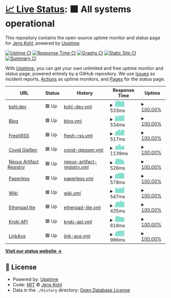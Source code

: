 # [📈 Live Status](https://jk.github.io/upptime): <!--live status--> **🟩 All systems operational**

This repository contains the open-source uptime monitor and status page for [Jens Kohl](http://jkohl.com), powered by [Upptime](https://github.com/upptime/upptime).

[![Uptime CI](https://github.com/koj-co/upptime/workflows/Uptime%20CI/badge.svg)](https://github.com/koj-co/upptime/actions?query=workflow%3A%22Uptime+CI%22)
[![Response Time CI](https://github.com/koj-co/upptime/workflows/Response%20Time%20CI/badge.svg)](https://github.com/koj-co/upptime/actions?query=workflow%3A%22Response+Time+CI%22)
[![Graphs CI](https://github.com/koj-co/upptime/workflows/Graphs%20CI/badge.svg)](https://github.com/koj-co/upptime/actions?query=workflow%3A%22Graphs+CI%22)
[![Static Site CI](https://github.com/koj-co/upptime/workflows/Static%20Site%20CI/badge.svg)](https://github.com/koj-co/upptime/actions?query=workflow%3A%22Static+Site+CI%22)
[![Summary CI](https://github.com/koj-co/upptime/workflows/Summary%20CI/badge.svg)](https://github.com/koj-co/upptime/actions?query=workflow%3A%22Summary+CI%22)

With [Upptime](https://upptime.js.org), you can get your own unlimited and free uptime monitor and status page, powered entirely by a GitHub repository. We use [Issues](https://github.com/jk/upptime/issues) as incident reports, [Actions](https://github.com/jk/upptime/actions) as uptime monitors, and [Pages](https://jk.github.io/upptime) for the status page.

<!--start: status pages-->
<!-- This summary is generated by Upptime (https://github.com/upptime/upptime) -->
<!-- Do not edit this manually, your changes will be overwritten -->
<!-- prettier-ignore -->
| URL | Status | History | Response Time | Uptime |
| --- | ------ | ------- | ------------- | ------ |
| <img alt="" src="https://favicons.githubusercontent.com/kohl.dev" height="13"> [kohl.dev](https://kohl.dev) | 🟩 Up | [kohl-dev.yml](https://github.com/jk/upptime/commits/master/history/kohl-dev.yml) | <details><summary><img alt="Response time graph" src="./graphs/kohl-dev/response-time-week.png" height="20"> 533ms</summary><br><a href="https://jk.github.io/upptime/history/kohl-dev"><img alt="Response time 538" src="https://img.shields.io/endpoint?url=https%3A%2F%2Fraw.githubusercontent.com%2Fjk%2Fupptime%2Fmaster%2Fapi%2Fkohl-dev%2Fresponse-time.json"></a><br><a href="https://jk.github.io/upptime/history/kohl-dev"><img alt="24-hour response time 559" src="https://img.shields.io/endpoint?url=https%3A%2F%2Fraw.githubusercontent.com%2Fjk%2Fupptime%2Fmaster%2Fapi%2Fkohl-dev%2Fresponse-time-day.json"></a><br><a href="https://jk.github.io/upptime/history/kohl-dev"><img alt="7-day response time 533" src="https://img.shields.io/endpoint?url=https%3A%2F%2Fraw.githubusercontent.com%2Fjk%2Fupptime%2Fmaster%2Fapi%2Fkohl-dev%2Fresponse-time-week.json"></a><br><a href="https://jk.github.io/upptime/history/kohl-dev"><img alt="30-day response time 538" src="https://img.shields.io/endpoint?url=https%3A%2F%2Fraw.githubusercontent.com%2Fjk%2Fupptime%2Fmaster%2Fapi%2Fkohl-dev%2Fresponse-time-month.json"></a><br><a href="https://jk.github.io/upptime/history/kohl-dev"><img alt="1-year response time 538" src="https://img.shields.io/endpoint?url=https%3A%2F%2Fraw.githubusercontent.com%2Fjk%2Fupptime%2Fmaster%2Fapi%2Fkohl-dev%2Fresponse-time-year.json"></a></details> | <details><summary><a href="https://jk.github.io/upptime/history/kohl-dev">100.00%</a></summary><a href="https://jk.github.io/upptime/history/kohl-dev"><img alt="All-time uptime 99.87%" src="https://img.shields.io/endpoint?url=https%3A%2F%2Fraw.githubusercontent.com%2Fjk%2Fupptime%2Fmaster%2Fapi%2Fkohl-dev%2Fuptime.json"></a><br><a href="https://jk.github.io/upptime/history/kohl-dev"><img alt="24-hour uptime 100.00%" src="https://img.shields.io/endpoint?url=https%3A%2F%2Fraw.githubusercontent.com%2Fjk%2Fupptime%2Fmaster%2Fapi%2Fkohl-dev%2Fuptime-day.json"></a><br><a href="https://jk.github.io/upptime/history/kohl-dev"><img alt="7-day uptime 100.00%" src="https://img.shields.io/endpoint?url=https%3A%2F%2Fraw.githubusercontent.com%2Fjk%2Fupptime%2Fmaster%2Fapi%2Fkohl-dev%2Fuptime-week.json"></a><br><a href="https://jk.github.io/upptime/history/kohl-dev"><img alt="30-day uptime 99.87%" src="https://img.shields.io/endpoint?url=https%3A%2F%2Fraw.githubusercontent.com%2Fjk%2Fupptime%2Fmaster%2Fapi%2Fkohl-dev%2Fuptime-month.json"></a><br><a href="https://jk.github.io/upptime/history/kohl-dev"><img alt="1-year uptime 99.87%" src="https://img.shields.io/endpoint?url=https%3A%2F%2Fraw.githubusercontent.com%2Fjk%2Fupptime%2Fmaster%2Fapi%2Fkohl-dev%2Fuptime-year.json"></a></details>
| <img alt="" src="https://favicons.githubusercontent.com/blog.kohl.dev" height="13"> [Blog](https://blog.kohl.dev) | 🟩 Up | [blog.yml](https://github.com/jk/upptime/commits/master/history/blog.yml) | <details><summary><img alt="Response time graph" src="./graphs/blog/response-time-week.png" height="20"> 534ms</summary><br><a href="https://jk.github.io/upptime/history/blog"><img alt="Response time 541" src="https://img.shields.io/endpoint?url=https%3A%2F%2Fraw.githubusercontent.com%2Fjk%2Fupptime%2Fmaster%2Fapi%2Fblog%2Fresponse-time.json"></a><br><a href="https://jk.github.io/upptime/history/blog"><img alt="24-hour response time 618" src="https://img.shields.io/endpoint?url=https%3A%2F%2Fraw.githubusercontent.com%2Fjk%2Fupptime%2Fmaster%2Fapi%2Fblog%2Fresponse-time-day.json"></a><br><a href="https://jk.github.io/upptime/history/blog"><img alt="7-day response time 534" src="https://img.shields.io/endpoint?url=https%3A%2F%2Fraw.githubusercontent.com%2Fjk%2Fupptime%2Fmaster%2Fapi%2Fblog%2Fresponse-time-week.json"></a><br><a href="https://jk.github.io/upptime/history/blog"><img alt="30-day response time 541" src="https://img.shields.io/endpoint?url=https%3A%2F%2Fraw.githubusercontent.com%2Fjk%2Fupptime%2Fmaster%2Fapi%2Fblog%2Fresponse-time-month.json"></a><br><a href="https://jk.github.io/upptime/history/blog"><img alt="1-year response time 541" src="https://img.shields.io/endpoint?url=https%3A%2F%2Fraw.githubusercontent.com%2Fjk%2Fupptime%2Fmaster%2Fapi%2Fblog%2Fresponse-time-year.json"></a></details> | <details><summary><a href="https://jk.github.io/upptime/history/blog">100.00%</a></summary><a href="https://jk.github.io/upptime/history/blog"><img alt="All-time uptime 99.87%" src="https://img.shields.io/endpoint?url=https%3A%2F%2Fraw.githubusercontent.com%2Fjk%2Fupptime%2Fmaster%2Fapi%2Fblog%2Fuptime.json"></a><br><a href="https://jk.github.io/upptime/history/blog"><img alt="24-hour uptime 100.00%" src="https://img.shields.io/endpoint?url=https%3A%2F%2Fraw.githubusercontent.com%2Fjk%2Fupptime%2Fmaster%2Fapi%2Fblog%2Fuptime-day.json"></a><br><a href="https://jk.github.io/upptime/history/blog"><img alt="7-day uptime 100.00%" src="https://img.shields.io/endpoint?url=https%3A%2F%2Fraw.githubusercontent.com%2Fjk%2Fupptime%2Fmaster%2Fapi%2Fblog%2Fuptime-week.json"></a><br><a href="https://jk.github.io/upptime/history/blog"><img alt="30-day uptime 99.87%" src="https://img.shields.io/endpoint?url=https%3A%2F%2Fraw.githubusercontent.com%2Fjk%2Fupptime%2Fmaster%2Fapi%2Fblog%2Fuptime-month.json"></a><br><a href="https://jk.github.io/upptime/history/blog"><img alt="1-year uptime 99.87%" src="https://img.shields.io/endpoint?url=https%3A%2F%2Fraw.githubusercontent.com%2Fjk%2Fupptime%2Fmaster%2Fapi%2Fblog%2Fuptime-year.json"></a></details>
| <img alt="" src="https://favicons.githubusercontent.com/freshrss.kohl.dev" height="13"> [FreshRSS](https://freshrss.kohl.dev) | 🟩 Up | [fresh-rss.yml](https://github.com/jk/upptime/commits/master/history/fresh-rss.yml) | <details><summary><img alt="Response time graph" src="./graphs/fresh-rss/response-time-week.png" height="20"> 517ms</summary><br><a href="https://jk.github.io/upptime/history/fresh-rss"><img alt="Response time 508" src="https://img.shields.io/endpoint?url=https%3A%2F%2Fraw.githubusercontent.com%2Fjk%2Fupptime%2Fmaster%2Fapi%2Ffresh-rss%2Fresponse-time.json"></a><br><a href="https://jk.github.io/upptime/history/fresh-rss"><img alt="24-hour response time 557" src="https://img.shields.io/endpoint?url=https%3A%2F%2Fraw.githubusercontent.com%2Fjk%2Fupptime%2Fmaster%2Fapi%2Ffresh-rss%2Fresponse-time-day.json"></a><br><a href="https://jk.github.io/upptime/history/fresh-rss"><img alt="7-day response time 517" src="https://img.shields.io/endpoint?url=https%3A%2F%2Fraw.githubusercontent.com%2Fjk%2Fupptime%2Fmaster%2Fapi%2Ffresh-rss%2Fresponse-time-week.json"></a><br><a href="https://jk.github.io/upptime/history/fresh-rss"><img alt="30-day response time 508" src="https://img.shields.io/endpoint?url=https%3A%2F%2Fraw.githubusercontent.com%2Fjk%2Fupptime%2Fmaster%2Fapi%2Ffresh-rss%2Fresponse-time-month.json"></a><br><a href="https://jk.github.io/upptime/history/fresh-rss"><img alt="1-year response time 508" src="https://img.shields.io/endpoint?url=https%3A%2F%2Fraw.githubusercontent.com%2Fjk%2Fupptime%2Fmaster%2Fapi%2Ffresh-rss%2Fresponse-time-year.json"></a></details> | <details><summary><a href="https://jk.github.io/upptime/history/fresh-rss">100.00%</a></summary><a href="https://jk.github.io/upptime/history/fresh-rss"><img alt="All-time uptime 96.86%" src="https://img.shields.io/endpoint?url=https%3A%2F%2Fraw.githubusercontent.com%2Fjk%2Fupptime%2Fmaster%2Fapi%2Ffresh-rss%2Fuptime.json"></a><br><a href="https://jk.github.io/upptime/history/fresh-rss"><img alt="24-hour uptime 100.00%" src="https://img.shields.io/endpoint?url=https%3A%2F%2Fraw.githubusercontent.com%2Fjk%2Fupptime%2Fmaster%2Fapi%2Ffresh-rss%2Fuptime-day.json"></a><br><a href="https://jk.github.io/upptime/history/fresh-rss"><img alt="7-day uptime 100.00%" src="https://img.shields.io/endpoint?url=https%3A%2F%2Fraw.githubusercontent.com%2Fjk%2Fupptime%2Fmaster%2Fapi%2Ffresh-rss%2Fuptime-week.json"></a><br><a href="https://jk.github.io/upptime/history/fresh-rss"><img alt="30-day uptime 96.86%" src="https://img.shields.io/endpoint?url=https%3A%2F%2Fraw.githubusercontent.com%2Fjk%2Fupptime%2Fmaster%2Fapi%2Ffresh-rss%2Fuptime-month.json"></a><br><a href="https://jk.github.io/upptime/history/fresh-rss"><img alt="1-year uptime 96.86%" src="https://img.shields.io/endpoint?url=https%3A%2F%2Fraw.githubusercontent.com%2Fjk%2Fupptime%2Fmaster%2Fapi%2Ffresh-rss%2Fuptime-year.json"></a></details>
| <img alt="" src="https://favicons.githubusercontent.com/covid-gi.kohl.dev" height="13"> [Covid Gießen](https://covid-gi.kohl.dev) | 🟩 Up | [covid-giessen.yml](https://github.com/jk/upptime/commits/master/history/covid-giessen.yml) | <details><summary><img alt="Response time graph" src="./graphs/covid-giessen/response-time-week.png" height="20"> 1139ms</summary><br><a href="https://jk.github.io/upptime/history/covid-giessen"><img alt="Response time 1002" src="https://img.shields.io/endpoint?url=https%3A%2F%2Fraw.githubusercontent.com%2Fjk%2Fupptime%2Fmaster%2Fapi%2Fcovid-giessen%2Fresponse-time.json"></a><br><a href="https://jk.github.io/upptime/history/covid-giessen"><img alt="24-hour response time 1700" src="https://img.shields.io/endpoint?url=https%3A%2F%2Fraw.githubusercontent.com%2Fjk%2Fupptime%2Fmaster%2Fapi%2Fcovid-giessen%2Fresponse-time-day.json"></a><br><a href="https://jk.github.io/upptime/history/covid-giessen"><img alt="7-day response time 1139" src="https://img.shields.io/endpoint?url=https%3A%2F%2Fraw.githubusercontent.com%2Fjk%2Fupptime%2Fmaster%2Fapi%2Fcovid-giessen%2Fresponse-time-week.json"></a><br><a href="https://jk.github.io/upptime/history/covid-giessen"><img alt="30-day response time 1002" src="https://img.shields.io/endpoint?url=https%3A%2F%2Fraw.githubusercontent.com%2Fjk%2Fupptime%2Fmaster%2Fapi%2Fcovid-giessen%2Fresponse-time-month.json"></a><br><a href="https://jk.github.io/upptime/history/covid-giessen"><img alt="1-year response time 1002" src="https://img.shields.io/endpoint?url=https%3A%2F%2Fraw.githubusercontent.com%2Fjk%2Fupptime%2Fmaster%2Fapi%2Fcovid-giessen%2Fresponse-time-year.json"></a></details> | <details><summary><a href="https://jk.github.io/upptime/history/covid-giessen">100.00%</a></summary><a href="https://jk.github.io/upptime/history/covid-giessen"><img alt="All-time uptime 99.87%" src="https://img.shields.io/endpoint?url=https%3A%2F%2Fraw.githubusercontent.com%2Fjk%2Fupptime%2Fmaster%2Fapi%2Fcovid-giessen%2Fuptime.json"></a><br><a href="https://jk.github.io/upptime/history/covid-giessen"><img alt="24-hour uptime 100.00%" src="https://img.shields.io/endpoint?url=https%3A%2F%2Fraw.githubusercontent.com%2Fjk%2Fupptime%2Fmaster%2Fapi%2Fcovid-giessen%2Fuptime-day.json"></a><br><a href="https://jk.github.io/upptime/history/covid-giessen"><img alt="7-day uptime 100.00%" src="https://img.shields.io/endpoint?url=https%3A%2F%2Fraw.githubusercontent.com%2Fjk%2Fupptime%2Fmaster%2Fapi%2Fcovid-giessen%2Fuptime-week.json"></a><br><a href="https://jk.github.io/upptime/history/covid-giessen"><img alt="30-day uptime 99.87%" src="https://img.shields.io/endpoint?url=https%3A%2F%2Fraw.githubusercontent.com%2Fjk%2Fupptime%2Fmaster%2Fapi%2Fcovid-giessen%2Fuptime-month.json"></a><br><a href="https://jk.github.io/upptime/history/covid-giessen"><img alt="1-year uptime 99.87%" src="https://img.shields.io/endpoint?url=https%3A%2F%2Fraw.githubusercontent.com%2Fjk%2Fupptime%2Fmaster%2Fapi%2Fcovid-giessen%2Fuptime-year.json"></a></details>
| <img alt="" src="https://favicons.githubusercontent.com/nexus.kohl.dev" height="13"> [Nexus Artifact Registry](https://nexus.kohl.dev) | 🟩 Up | [nexus-artifact-registry.yml](https://github.com/jk/upptime/commits/master/history/nexus-artifact-registry.yml) | <details><summary><img alt="Response time graph" src="./graphs/nexus-artifact-registry/response-time-week.png" height="20"> 526ms</summary><br><a href="https://jk.github.io/upptime/history/nexus-artifact-registry"><img alt="Response time 506" src="https://img.shields.io/endpoint?url=https%3A%2F%2Fraw.githubusercontent.com%2Fjk%2Fupptime%2Fmaster%2Fapi%2Fnexus-artifact-registry%2Fresponse-time.json"></a><br><a href="https://jk.github.io/upptime/history/nexus-artifact-registry"><img alt="24-hour response time 596" src="https://img.shields.io/endpoint?url=https%3A%2F%2Fraw.githubusercontent.com%2Fjk%2Fupptime%2Fmaster%2Fapi%2Fnexus-artifact-registry%2Fresponse-time-day.json"></a><br><a href="https://jk.github.io/upptime/history/nexus-artifact-registry"><img alt="7-day response time 526" src="https://img.shields.io/endpoint?url=https%3A%2F%2Fraw.githubusercontent.com%2Fjk%2Fupptime%2Fmaster%2Fapi%2Fnexus-artifact-registry%2Fresponse-time-week.json"></a><br><a href="https://jk.github.io/upptime/history/nexus-artifact-registry"><img alt="30-day response time 506" src="https://img.shields.io/endpoint?url=https%3A%2F%2Fraw.githubusercontent.com%2Fjk%2Fupptime%2Fmaster%2Fapi%2Fnexus-artifact-registry%2Fresponse-time-month.json"></a><br><a href="https://jk.github.io/upptime/history/nexus-artifact-registry"><img alt="1-year response time 506" src="https://img.shields.io/endpoint?url=https%3A%2F%2Fraw.githubusercontent.com%2Fjk%2Fupptime%2Fmaster%2Fapi%2Fnexus-artifact-registry%2Fresponse-time-year.json"></a></details> | <details><summary><a href="https://jk.github.io/upptime/history/nexus-artifact-registry">100.00%</a></summary><a href="https://jk.github.io/upptime/history/nexus-artifact-registry"><img alt="All-time uptime 99.87%" src="https://img.shields.io/endpoint?url=https%3A%2F%2Fraw.githubusercontent.com%2Fjk%2Fupptime%2Fmaster%2Fapi%2Fnexus-artifact-registry%2Fuptime.json"></a><br><a href="https://jk.github.io/upptime/history/nexus-artifact-registry"><img alt="24-hour uptime 100.00%" src="https://img.shields.io/endpoint?url=https%3A%2F%2Fraw.githubusercontent.com%2Fjk%2Fupptime%2Fmaster%2Fapi%2Fnexus-artifact-registry%2Fuptime-day.json"></a><br><a href="https://jk.github.io/upptime/history/nexus-artifact-registry"><img alt="7-day uptime 100.00%" src="https://img.shields.io/endpoint?url=https%3A%2F%2Fraw.githubusercontent.com%2Fjk%2Fupptime%2Fmaster%2Fapi%2Fnexus-artifact-registry%2Fuptime-week.json"></a><br><a href="https://jk.github.io/upptime/history/nexus-artifact-registry"><img alt="30-day uptime 99.87%" src="https://img.shields.io/endpoint?url=https%3A%2F%2Fraw.githubusercontent.com%2Fjk%2Fupptime%2Fmaster%2Fapi%2Fnexus-artifact-registry%2Fuptime-month.json"></a><br><a href="https://jk.github.io/upptime/history/nexus-artifact-registry"><img alt="1-year uptime 99.87%" src="https://img.shields.io/endpoint?url=https%3A%2F%2Fraw.githubusercontent.com%2Fjk%2Fupptime%2Fmaster%2Fapi%2Fnexus-artifact-registry%2Fuptime-year.json"></a></details>
| <img alt="" src="https://favicons.githubusercontent.com/paperless.kohl.dev" height="13"> [Paperless](https://paperless.kohl.dev) | 🟩 Up | [paperless.yml](https://github.com/jk/upptime/commits/master/history/paperless.yml) | <details><summary><img alt="Response time graph" src="./graphs/paperless/response-time-week.png" height="20"> 578ms</summary><br><a href="https://jk.github.io/upptime/history/paperless"><img alt="Response time 591" src="https://img.shields.io/endpoint?url=https%3A%2F%2Fraw.githubusercontent.com%2Fjk%2Fupptime%2Fmaster%2Fapi%2Fpaperless%2Fresponse-time.json"></a><br><a href="https://jk.github.io/upptime/history/paperless"><img alt="24-hour response time 513" src="https://img.shields.io/endpoint?url=https%3A%2F%2Fraw.githubusercontent.com%2Fjk%2Fupptime%2Fmaster%2Fapi%2Fpaperless%2Fresponse-time-day.json"></a><br><a href="https://jk.github.io/upptime/history/paperless"><img alt="7-day response time 578" src="https://img.shields.io/endpoint?url=https%3A%2F%2Fraw.githubusercontent.com%2Fjk%2Fupptime%2Fmaster%2Fapi%2Fpaperless%2Fresponse-time-week.json"></a><br><a href="https://jk.github.io/upptime/history/paperless"><img alt="30-day response time 591" src="https://img.shields.io/endpoint?url=https%3A%2F%2Fraw.githubusercontent.com%2Fjk%2Fupptime%2Fmaster%2Fapi%2Fpaperless%2Fresponse-time-month.json"></a><br><a href="https://jk.github.io/upptime/history/paperless"><img alt="1-year response time 591" src="https://img.shields.io/endpoint?url=https%3A%2F%2Fraw.githubusercontent.com%2Fjk%2Fupptime%2Fmaster%2Fapi%2Fpaperless%2Fresponse-time-year.json"></a></details> | <details><summary><a href="https://jk.github.io/upptime/history/paperless">100.00%</a></summary><a href="https://jk.github.io/upptime/history/paperless"><img alt="All-time uptime 97.81%" src="https://img.shields.io/endpoint?url=https%3A%2F%2Fraw.githubusercontent.com%2Fjk%2Fupptime%2Fmaster%2Fapi%2Fpaperless%2Fuptime.json"></a><br><a href="https://jk.github.io/upptime/history/paperless"><img alt="24-hour uptime 100.00%" src="https://img.shields.io/endpoint?url=https%3A%2F%2Fraw.githubusercontent.com%2Fjk%2Fupptime%2Fmaster%2Fapi%2Fpaperless%2Fuptime-day.json"></a><br><a href="https://jk.github.io/upptime/history/paperless"><img alt="7-day uptime 100.00%" src="https://img.shields.io/endpoint?url=https%3A%2F%2Fraw.githubusercontent.com%2Fjk%2Fupptime%2Fmaster%2Fapi%2Fpaperless%2Fuptime-week.json"></a><br><a href="https://jk.github.io/upptime/history/paperless"><img alt="30-day uptime 97.81%" src="https://img.shields.io/endpoint?url=https%3A%2F%2Fraw.githubusercontent.com%2Fjk%2Fupptime%2Fmaster%2Fapi%2Fpaperless%2Fuptime-month.json"></a><br><a href="https://jk.github.io/upptime/history/paperless"><img alt="1-year uptime 97.81%" src="https://img.shields.io/endpoint?url=https%3A%2F%2Fraw.githubusercontent.com%2Fjk%2Fupptime%2Fmaster%2Fapi%2Fpaperless%2Fuptime-year.json"></a></details>
| <img alt="" src="https://favicons.githubusercontent.com/wiki.kohl.dev" height="13"> [Wiki](https://wiki.kohl.dev) | 🟩 Up | [wiki.yml](https://github.com/jk/upptime/commits/master/history/wiki.yml) | <details><summary><img alt="Response time graph" src="./graphs/wiki/response-time-week.png" height="20"> 547ms</summary><br><a href="https://jk.github.io/upptime/history/wiki"><img alt="Response time 564" src="https://img.shields.io/endpoint?url=https%3A%2F%2Fraw.githubusercontent.com%2Fjk%2Fupptime%2Fmaster%2Fapi%2Fwiki%2Fresponse-time.json"></a><br><a href="https://jk.github.io/upptime/history/wiki"><img alt="24-hour response time 587" src="https://img.shields.io/endpoint?url=https%3A%2F%2Fraw.githubusercontent.com%2Fjk%2Fupptime%2Fmaster%2Fapi%2Fwiki%2Fresponse-time-day.json"></a><br><a href="https://jk.github.io/upptime/history/wiki"><img alt="7-day response time 547" src="https://img.shields.io/endpoint?url=https%3A%2F%2Fraw.githubusercontent.com%2Fjk%2Fupptime%2Fmaster%2Fapi%2Fwiki%2Fresponse-time-week.json"></a><br><a href="https://jk.github.io/upptime/history/wiki"><img alt="30-day response time 564" src="https://img.shields.io/endpoint?url=https%3A%2F%2Fraw.githubusercontent.com%2Fjk%2Fupptime%2Fmaster%2Fapi%2Fwiki%2Fresponse-time-month.json"></a><br><a href="https://jk.github.io/upptime/history/wiki"><img alt="1-year response time 564" src="https://img.shields.io/endpoint?url=https%3A%2F%2Fraw.githubusercontent.com%2Fjk%2Fupptime%2Fmaster%2Fapi%2Fwiki%2Fresponse-time-year.json"></a></details> | <details><summary><a href="https://jk.github.io/upptime/history/wiki">100.00%</a></summary><a href="https://jk.github.io/upptime/history/wiki"><img alt="All-time uptime 100.00%" src="https://img.shields.io/endpoint?url=https%3A%2F%2Fraw.githubusercontent.com%2Fjk%2Fupptime%2Fmaster%2Fapi%2Fwiki%2Fuptime.json"></a><br><a href="https://jk.github.io/upptime/history/wiki"><img alt="24-hour uptime 100.00%" src="https://img.shields.io/endpoint?url=https%3A%2F%2Fraw.githubusercontent.com%2Fjk%2Fupptime%2Fmaster%2Fapi%2Fwiki%2Fuptime-day.json"></a><br><a href="https://jk.github.io/upptime/history/wiki"><img alt="7-day uptime 100.00%" src="https://img.shields.io/endpoint?url=https%3A%2F%2Fraw.githubusercontent.com%2Fjk%2Fupptime%2Fmaster%2Fapi%2Fwiki%2Fuptime-week.json"></a><br><a href="https://jk.github.io/upptime/history/wiki"><img alt="30-day uptime 100.00%" src="https://img.shields.io/endpoint?url=https%3A%2F%2Fraw.githubusercontent.com%2Fjk%2Fupptime%2Fmaster%2Fapi%2Fwiki%2Fuptime-month.json"></a><br><a href="https://jk.github.io/upptime/history/wiki"><img alt="1-year uptime 100.00%" src="https://img.shields.io/endpoint?url=https%3A%2F%2Fraw.githubusercontent.com%2Fjk%2Fupptime%2Fmaster%2Fapi%2Fwiki%2Fuptime-year.json"></a></details>
| <img alt="" src="https://favicons.githubusercontent.com/pad.kohl.dev" height="13"> [Etherpad lite](https://pad.kohl.dev) | 🟩 Up | [etherpad-lite.yml](https://github.com/jk/upptime/commits/master/history/etherpad-lite.yml) | <details><summary><img alt="Response time graph" src="./graphs/etherpad-lite/response-time-week.png" height="20"> 435ms</summary><br><a href="https://jk.github.io/upptime/history/etherpad-lite"><img alt="Response time 480" src="https://img.shields.io/endpoint?url=https%3A%2F%2Fraw.githubusercontent.com%2Fjk%2Fupptime%2Fmaster%2Fapi%2Fetherpad-lite%2Fresponse-time.json"></a><br><a href="https://jk.github.io/upptime/history/etherpad-lite"><img alt="24-hour response time 399" src="https://img.shields.io/endpoint?url=https%3A%2F%2Fraw.githubusercontent.com%2Fjk%2Fupptime%2Fmaster%2Fapi%2Fetherpad-lite%2Fresponse-time-day.json"></a><br><a href="https://jk.github.io/upptime/history/etherpad-lite"><img alt="7-day response time 435" src="https://img.shields.io/endpoint?url=https%3A%2F%2Fraw.githubusercontent.com%2Fjk%2Fupptime%2Fmaster%2Fapi%2Fetherpad-lite%2Fresponse-time-week.json"></a><br><a href="https://jk.github.io/upptime/history/etherpad-lite"><img alt="30-day response time 480" src="https://img.shields.io/endpoint?url=https%3A%2F%2Fraw.githubusercontent.com%2Fjk%2Fupptime%2Fmaster%2Fapi%2Fetherpad-lite%2Fresponse-time-month.json"></a><br><a href="https://jk.github.io/upptime/history/etherpad-lite"><img alt="1-year response time 480" src="https://img.shields.io/endpoint?url=https%3A%2F%2Fraw.githubusercontent.com%2Fjk%2Fupptime%2Fmaster%2Fapi%2Fetherpad-lite%2Fresponse-time-year.json"></a></details> | <details><summary><a href="https://jk.github.io/upptime/history/etherpad-lite">100.00%</a></summary><a href="https://jk.github.io/upptime/history/etherpad-lite"><img alt="All-time uptime 100.00%" src="https://img.shields.io/endpoint?url=https%3A%2F%2Fraw.githubusercontent.com%2Fjk%2Fupptime%2Fmaster%2Fapi%2Fetherpad-lite%2Fuptime.json"></a><br><a href="https://jk.github.io/upptime/history/etherpad-lite"><img alt="24-hour uptime 100.00%" src="https://img.shields.io/endpoint?url=https%3A%2F%2Fraw.githubusercontent.com%2Fjk%2Fupptime%2Fmaster%2Fapi%2Fetherpad-lite%2Fuptime-day.json"></a><br><a href="https://jk.github.io/upptime/history/etherpad-lite"><img alt="7-day uptime 100.00%" src="https://img.shields.io/endpoint?url=https%3A%2F%2Fraw.githubusercontent.com%2Fjk%2Fupptime%2Fmaster%2Fapi%2Fetherpad-lite%2Fuptime-week.json"></a><br><a href="https://jk.github.io/upptime/history/etherpad-lite"><img alt="30-day uptime 100.00%" src="https://img.shields.io/endpoint?url=https%3A%2F%2Fraw.githubusercontent.com%2Fjk%2Fupptime%2Fmaster%2Fapi%2Fetherpad-lite%2Fuptime-month.json"></a><br><a href="https://jk.github.io/upptime/history/etherpad-lite"><img alt="1-year uptime 100.00%" src="https://img.shields.io/endpoint?url=https%3A%2F%2Fraw.githubusercontent.com%2Fjk%2Fupptime%2Fmaster%2Fapi%2Fetherpad-lite%2Fuptime-year.json"></a></details>
| <img alt="" src="https://favicons.githubusercontent.com/kroki.kohl.dev" height="13"> [Kroki API](https://kroki.kohl.dev) | 🟩 Up | [kroki-api.yml](https://github.com/jk/upptime/commits/master/history/kroki-api.yml) | <details><summary><img alt="Response time graph" src="./graphs/kroki-api/response-time-week.png" height="20"> 618ms</summary><br><a href="https://jk.github.io/upptime/history/kroki-api"><img alt="Response time 665" src="https://img.shields.io/endpoint?url=https%3A%2F%2Fraw.githubusercontent.com%2Fjk%2Fupptime%2Fmaster%2Fapi%2Fkroki-api%2Fresponse-time.json"></a><br><a href="https://jk.github.io/upptime/history/kroki-api"><img alt="24-hour response time 579" src="https://img.shields.io/endpoint?url=https%3A%2F%2Fraw.githubusercontent.com%2Fjk%2Fupptime%2Fmaster%2Fapi%2Fkroki-api%2Fresponse-time-day.json"></a><br><a href="https://jk.github.io/upptime/history/kroki-api"><img alt="7-day response time 618" src="https://img.shields.io/endpoint?url=https%3A%2F%2Fraw.githubusercontent.com%2Fjk%2Fupptime%2Fmaster%2Fapi%2Fkroki-api%2Fresponse-time-week.json"></a><br><a href="https://jk.github.io/upptime/history/kroki-api"><img alt="30-day response time 665" src="https://img.shields.io/endpoint?url=https%3A%2F%2Fraw.githubusercontent.com%2Fjk%2Fupptime%2Fmaster%2Fapi%2Fkroki-api%2Fresponse-time-month.json"></a><br><a href="https://jk.github.io/upptime/history/kroki-api"><img alt="1-year response time 665" src="https://img.shields.io/endpoint?url=https%3A%2F%2Fraw.githubusercontent.com%2Fjk%2Fupptime%2Fmaster%2Fapi%2Fkroki-api%2Fresponse-time-year.json"></a></details> | <details><summary><a href="https://jk.github.io/upptime/history/kroki-api">100.00%</a></summary><a href="https://jk.github.io/upptime/history/kroki-api"><img alt="All-time uptime 100.00%" src="https://img.shields.io/endpoint?url=https%3A%2F%2Fraw.githubusercontent.com%2Fjk%2Fupptime%2Fmaster%2Fapi%2Fkroki-api%2Fuptime.json"></a><br><a href="https://jk.github.io/upptime/history/kroki-api"><img alt="24-hour uptime 100.00%" src="https://img.shields.io/endpoint?url=https%3A%2F%2Fraw.githubusercontent.com%2Fjk%2Fupptime%2Fmaster%2Fapi%2Fkroki-api%2Fuptime-day.json"></a><br><a href="https://jk.github.io/upptime/history/kroki-api"><img alt="7-day uptime 100.00%" src="https://img.shields.io/endpoint?url=https%3A%2F%2Fraw.githubusercontent.com%2Fjk%2Fupptime%2Fmaster%2Fapi%2Fkroki-api%2Fuptime-week.json"></a><br><a href="https://jk.github.io/upptime/history/kroki-api"><img alt="30-day uptime 100.00%" src="https://img.shields.io/endpoint?url=https%3A%2F%2Fraw.githubusercontent.com%2Fjk%2Fupptime%2Fmaster%2Fapi%2Fkroki-api%2Fuptime-month.json"></a><br><a href="https://jk.github.io/upptime/history/kroki-api"><img alt="1-year uptime 100.00%" src="https://img.shields.io/endpoint?url=https%3A%2F%2Fraw.githubusercontent.com%2Fjk%2Fupptime%2Fmaster%2Fapi%2Fkroki-api%2Fuptime-year.json"></a></details>
| <img alt="" src="https://favicons.githubusercontent.com/links.kohl.dev" height="13"> [LinkAce](https://links.kohl.dev) | 🟩 Up | [link-ace.yml](https://github.com/jk/upptime/commits/master/history/link-ace.yml) | <details><summary><img alt="Response time graph" src="./graphs/link-ace/response-time-week.png" height="20"> 986ms</summary><br><a href="https://jk.github.io/upptime/history/link-ace"><img alt="Response time 862" src="https://img.shields.io/endpoint?url=https%3A%2F%2Fraw.githubusercontent.com%2Fjk%2Fupptime%2Fmaster%2Fapi%2Flink-ace%2Fresponse-time.json"></a><br><a href="https://jk.github.io/upptime/history/link-ace"><img alt="24-hour response time 952" src="https://img.shields.io/endpoint?url=https%3A%2F%2Fraw.githubusercontent.com%2Fjk%2Fupptime%2Fmaster%2Fapi%2Flink-ace%2Fresponse-time-day.json"></a><br><a href="https://jk.github.io/upptime/history/link-ace"><img alt="7-day response time 986" src="https://img.shields.io/endpoint?url=https%3A%2F%2Fraw.githubusercontent.com%2Fjk%2Fupptime%2Fmaster%2Fapi%2Flink-ace%2Fresponse-time-week.json"></a><br><a href="https://jk.github.io/upptime/history/link-ace"><img alt="30-day response time 862" src="https://img.shields.io/endpoint?url=https%3A%2F%2Fraw.githubusercontent.com%2Fjk%2Fupptime%2Fmaster%2Fapi%2Flink-ace%2Fresponse-time-month.json"></a><br><a href="https://jk.github.io/upptime/history/link-ace"><img alt="1-year response time 862" src="https://img.shields.io/endpoint?url=https%3A%2F%2Fraw.githubusercontent.com%2Fjk%2Fupptime%2Fmaster%2Fapi%2Flink-ace%2Fresponse-time-year.json"></a></details> | <details><summary><a href="https://jk.github.io/upptime/history/link-ace">100.00%</a></summary><a href="https://jk.github.io/upptime/history/link-ace"><img alt="All-time uptime 100.00%" src="https://img.shields.io/endpoint?url=https%3A%2F%2Fraw.githubusercontent.com%2Fjk%2Fupptime%2Fmaster%2Fapi%2Flink-ace%2Fuptime.json"></a><br><a href="https://jk.github.io/upptime/history/link-ace"><img alt="24-hour uptime 100.00%" src="https://img.shields.io/endpoint?url=https%3A%2F%2Fraw.githubusercontent.com%2Fjk%2Fupptime%2Fmaster%2Fapi%2Flink-ace%2Fuptime-day.json"></a><br><a href="https://jk.github.io/upptime/history/link-ace"><img alt="7-day uptime 100.00%" src="https://img.shields.io/endpoint?url=https%3A%2F%2Fraw.githubusercontent.com%2Fjk%2Fupptime%2Fmaster%2Fapi%2Flink-ace%2Fuptime-week.json"></a><br><a href="https://jk.github.io/upptime/history/link-ace"><img alt="30-day uptime 100.00%" src="https://img.shields.io/endpoint?url=https%3A%2F%2Fraw.githubusercontent.com%2Fjk%2Fupptime%2Fmaster%2Fapi%2Flink-ace%2Fuptime-month.json"></a><br><a href="https://jk.github.io/upptime/history/link-ace"><img alt="1-year uptime 100.00%" src="https://img.shields.io/endpoint?url=https%3A%2F%2Fraw.githubusercontent.com%2Fjk%2Fupptime%2Fmaster%2Fapi%2Flink-ace%2Fuptime-year.json"></a></details>

<!--end: status pages-->

[**Visit our status website →**](https://jk.github.io/upptime)

## 📄 License

- Powered by: [Upptime](https://github.com/upptime/upptime)
- Code: [MIT](./LICENSE) © [Jens Kohl](http://jkohl.com)
- Data in the `./history` directory: [Open Database License](https://opendatacommons.org/licenses/odbl/1-0/)
